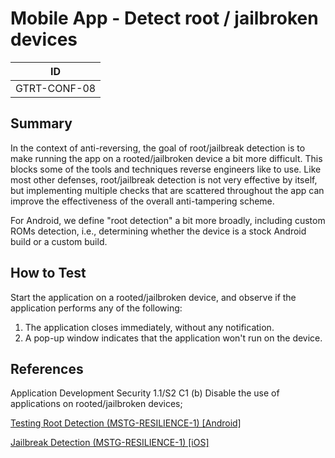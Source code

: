 # Mobile App - Detect root / jailbroken devices

|ID          |
|------------|
|GTRT-CONF-08|

## Summary

In the context of anti-reversing, the goal of root/jailbreak detection is to make running the app on a rooted/jailbroken device a bit more difficult. This blocks some of the tools and techniques reverse engineers like to use. Like most other defenses, root/jailbreak detection is not very effective by itself, but implementing multiple checks that are scattered throughout the app can improve the effectiveness of the overall anti-tampering scheme.

For Android, we define "root detection" a bit more broadly, including custom ROMs detection, i.e., determining whether the device is a stock Android build or a custom build.

## How to Test

Start the application on a rooted/jailbroken device, and observe if the application performs any of the following:
1. The application closes immediately, without any notification.
2. A pop-up window indicates that the application won't run on the device.

## References

Application Development Security 1.1/S2 C1 (b) Disable the use of applications on rooted/jailbroken devices;

[Testing Root Detection (MSTG-RESILIENCE-1) [Android]](https://github.com/OWASP/owasp-mstg/blob/1.1.3/Document/0x05j-Testing-Resiliency-Against-Reverse-Engineering.md#testing-root-detection-mstg-resilience-1)

[Jailbreak Detection (MSTG-RESILIENCE-1) [iOS]](https://github.com/OWASP/owasp-mstg/blob/1.1.3/Document/0x06j-Testing-Resiliency-Against-Reverse-Engineering.md#jailbreak-detection-mstg-resilience-1)
